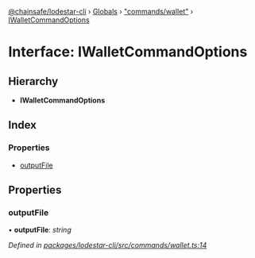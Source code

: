 [@chainsafe/lodestar-cli](../README.md) › [Globals](../globals.md) › ["commands/wallet"](../modules/_commands_wallet_.md) › [IWalletCommandOptions](_commands_wallet_.iwalletcommandoptions.md)

# Interface: IWalletCommandOptions

## Hierarchy

* **IWalletCommandOptions**

## Index

### Properties

* [outputFile](_commands_wallet_.iwalletcommandoptions.md#outputfile)

## Properties

###  outputFile

• **outputFile**: *string*

*Defined in [packages/lodestar-cli/src/commands/wallet.ts:14](https://github.com/ChainSafe/lodestar/blob/176e51ae9/packages/lodestar-cli/src/commands/wallet.ts#L14)*
